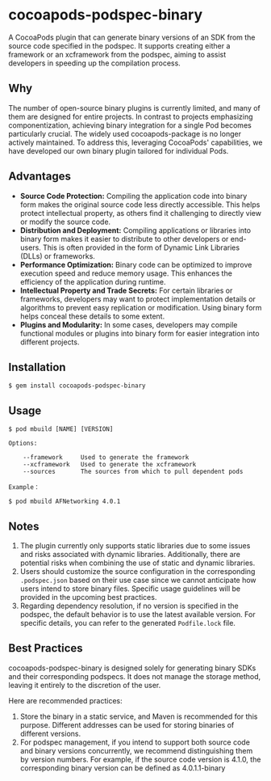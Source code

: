# cocoapods-podspec-binary

A CocoaPods plugin that can generate binary versions of an SDK from the source code specified in the podspec. It supports creating either a framework or an xcframework from the podspec, aiming to assist developers in speeding up the compilation process.

## Why
The number of open-source binary plugins is currently limited, and many of them are designed for entire projects. In contrast to projects emphasizing componentization, achieving binary integration for a single Pod becomes particularly crucial. The widely used cocoapods-package is no longer actively maintained. To address this, leveraging CocoaPods' capabilities, we have developed our own binary plugin tailored for individual Pods.

## Advantages
- **Source Code Protection:** Compiling the application code into binary form makes the original source code less directly accessible. This helps protect intellectual property, as others find it challenging to directly view or modify the source code.
- **Distribution and Deployment:**
  Compiling applications or libraries into binary form makes it easier to distribute to other developers or end-users. This is often provided in the form of Dynamic Link Libraries (DLLs) or frameworks.
- **Performance Optimization:** Binary code can be optimized to improve execution speed and reduce memory usage. This enhances the efficiency of the application during runtime.
- **Intellectual Property and Trade Secrets:** For certain libraries or frameworks, developers may want to protect implementation details or algorithms to prevent easy replication or modification. Using binary form helps conceal these details to some extent.
- **Plugins and Modularity:** In some cases, developers may compile functional modules or plugins into binary form for easier integration into different projects.

## Installation

```
$ gem install cocoapods-podspec-binary
```

## Usage

```
$ pod mbuild [NAME] [VERSION]

Options:

    --framework     Used to generate the framework
    --xcframework   Used to generate the xcframework
    --sources       The sources from which to pull dependent pods

Example：

$ pod mbuild AFNetworking 4.0.1
```

## Notes

1. The plugin currently only supports static libraries due to some issues and risks associated with dynamic libraries.   Additionally, there are potential risks when combining the use of static and dynamic libraries.
2. Users should customize the source configuration in the corresponding `.podspec.json` based on their use case since we cannot anticipate how users intend to store binary files. Specific usage guidelines will be provided in the upcoming best practices.
3. Regarding dependency resolution, if no version is specified in the podspec, the default behavior is to use the latest available version. For specific details, you can refer to the generated `Podfile.lock` file.

## Best Practices

cocoapods-podspec-binary is designed solely for generating binary SDKs and their corresponding podspecs. It does not manage the storage method, leaving it entirely to the discretion of the user.

Here are recommended practices:

1. Store the binary in a static service, and Maven is recommended for this purpose. Different addresses can be used for storing binaries of different versions.
2. For podspec management, if you intend to support both source code and binary versions concurrently, we recommend distinguishing them by version numbers. For example, if the source code version is 4.1.0, the corresponding binary version can be defined as 4.0.1.1-binary